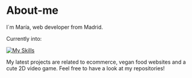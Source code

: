 # About-me

I´m María, web developer from Madrid.

Currently into:

[![My Skills](https://skillicons.dev/icons?i=react,nodejs,js,postgres,express,html,css,git,github,jest,typescript,py)](https://skillicons.dev)

My latest projects are related to ecommerce, vegan food websites and a cute 2D video game. Feel free to have a look at my repositories!
